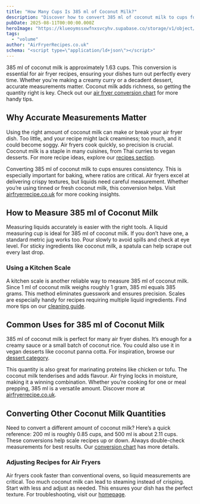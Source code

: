 ```yaml
---
title: "How Many Cups Is 385 ml of Coconut Milk?"
description: "Discover how to convert 385 ml of coconut milk to cups for perfect air fryer recipes every time. Get accurate measurements now!"
pubDate: 2025-08-11T00:00:00.000Z
heroImage: "https://klueoymssxwfnxsvcyhv.supabase.co/storage/v1/object/public/md/how-many-cups-is-385-ml-of-coconut-milk-ea628759.webp"
tags:
  - "volume"
author: "AirFryerRecipes.co.uk"
schema: "<script type=\"application/ld+json\"></script>"
---
```


<p>385 ml of coconut milk is approximately 1.63 cups. This conversion is essential for air fryer recipes, ensuring your dishes turn out perfectly every time. Whether you're making a creamy curry or a decadent dessert, accurate measurements matter. Coconut milk adds richness, so getting the quantity right is key. Check out our <a href=https://www.airfryerrecipe.co.uk/air-fryer-conversion-chart>air fryer conversion chart</a> for more handy tips.</p>

<h2>Why Accurate Measurements Matter</h2>
<p>Using the right amount of coconut milk can make or break your air fryer dish. Too little, and your recipe might lack creaminess; too much, and it could become soggy. Air fryers cook quickly, so precision is crucial. Coconut milk is a staple in many cuisines, from Thai curries to vegan desserts. For more recipe ideas, explore our <a href=https://www.airfryerrecipe.co.uk/recipes>recipes section</a>.</p>

<p>Converting 385 ml of coconut milk to cups ensures consistency. This is especially important for baking, where ratios are critical. Air fryers excel at delivering crispy textures, but liquids need careful measurement. Whether you’re using tinned or fresh coconut milk, this conversion helps. Visit <a href=https://www.airfryerrecipe.co.uk>airfryerrecipe.co.uk</a> for more cooking insights.</p>

<h2>How to Measure 385 ml of Coconut Milk</h2>
<p>Measuring liquids accurately is easier with the right tools. A liquid measuring cup is ideal for 385 ml of coconut milk. If you don’t have one, a standard metric jug works too. Pour slowly to avoid spills and check at eye level. For sticky ingredients like coconut milk, a spatula can help scrape out every last drop.</p>

<h3>Using a Kitchen Scale</h3>
<p>A kitchen scale is another reliable way to measure 385 ml of coconut milk. Since 1 ml of coconut milk weighs roughly 1 gram, 385 ml equals 385 grams. This method eliminates guesswork and ensures precision. Scales are especially handy for recipes requiring multiple liquid ingredients. Find more tips on our <a href=https://www.airfryerrecipe.co.uk/air-fryer-cleaner>cleaning guide</a>.</p>

<h2>Common Uses for 385 ml of Coconut Milk</h2>
<p>385 ml of coconut milk is perfect for many air fryer dishes. It’s enough for a creamy sauce or a small batch of coconut rice. You could also use it in vegan desserts like coconut panna cotta. For inspiration, browse our <a href=https://www.airfryerrecipe.co.uk/recipe-category/dessert>dessert category</a>.</p>

<p>This quantity is also great for marinating proteins like chicken or tofu. The coconut milk tenderises and adds flavour. Air frying locks in moisture, making it a winning combination. Whether you’re cooking for one or meal prepping, 385 ml is a versatile amount. Discover more at <a href=https://www.airfryerrecipe.co.uk>airfryerrecipe.co.uk</a>.</p>

<h2>Converting Other Coconut Milk Quantities</h2>
<p>Need to convert a different amount of coconut milk? Here’s a quick reference: 200 ml is roughly 0.85 cups, and 500 ml is about 2.11 cups. These conversions help scale recipes up or down. Always double-check measurements for best results. Our <a href=https://www.airfryerrecipe.co.uk/air-fryer-conversion-chart>conversion chart</a> has more details.</p>

<h3>Adjusting Recipes for Air Fryers</h3>
<p>Air fryers cook faster than conventional ovens, so liquid measurements are critical. Too much coconut milk can lead to steaming instead of crisping. Start with less and adjust as needed. This ensures your dish has the perfect texture. For troubleshooting, visit our <a href=https://www.airfryerrecipe.co.uk>homepage</a>.</p>